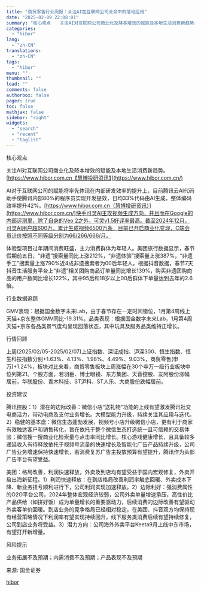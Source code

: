 ```yaml
---
title: "商贸零售行业周报：关注AI在互联网公司业务中的落地应用"
date: "2025-02-09 22:08:01"
summary: "核心观点　　关注AI对互联网公司商业化及降本增效的赋能及本地生活消费新趋势。https://w..."
categories:
  - "hibor"
lang:
  - "zh-CN"
translations:
  - "zh-CN"
tags:
  - "hibor"
menu: ""
thumbnail: ""
lead: ""
comments: false
authorbox: false
pager: true
toc: false
mathjax: false
sidebar: "right"
widgets:
  - "search"
  - "recent"
  - "taglist"
---
```


核心观点

关注AI对互联网公司商业化及降本增效的赋能及本地生活消费新趋势。[https://www.hibor.com.cn【慧博投研资讯】](https://www.hibor.com.cn/)

AI对于互联网公司的赋能将率先体现在内部研发效率的提升上，目前腾讯云AI代码助手使腾讯内部80%的程序员实现开发提效，日均33%代码由AI生成，整体编码效率提升42%。[https://www.hibor.com.cn（慧博投研资讯）](https://www.hibor.com.cn/)快手可灵AI主攻视频生成方向，并且而在Google的内部评测里，除了自身的Veo 2之外，可灵v1.5好评率最高。截至2024年12月，可灵AI用户超600万，累计生成视频6500万条，目前已开启商业化变现，C端会员计价按照不同等级分别为66/266/666/月。

体验型项目过年期间消费旺盛，主力消费群体为年轻人。美团旅行数据显示，春节假期前五日，“非遗”搜索量同比上涨212%，“非遗体验”搜索量上涨387%，“非遗手工”搜索量上涨790%近4成非遗搜索者为00后年轻人。根据抖音数据，春节7天抖音生活服务平台上“非遗”相关团购商品订单量同比增长139%，购买非遗团购商品的用户数同比增长122%，其中95后和18岁以上00后群体下单量达到去年的2.6倍。

行业数据追踪

GMV表现：根据国金数字未来Lab，由于春节存在一定时间错位，1月第4周线上天猫+京东整体GMV同比-19.31%。品类表现：根据国金数字未来Lab，1月第4周天猫+京东各品类景气度均呈现回落状态，其中玩具及服务品类维持正增长。

行情回顾

上周(2025/02/05-2025/02/07)上证指数、深证成指、沪深300、恒生指数、恒生科技指数分别+1.63%、4.13%、1.98%、4.49%、9.03%，商贸零售(申万)+1.24%，板块对比来看，商贸零售板块上周涨幅在30个申万一级行业板块中位列第21。个股方面，若羽臣、博士眼镜、东方集团、天音控股、友阿股份涨幅居前，华联股份、青木科技、ST沪科、ST人乐、大商股份跌幅居前。

投资建议

腾讯控股：1）潜在的边际改善：微信小店“送礼物”功能的上线有望激发腾讯社交电商活力，带动电商及支付业务增长。大模型能力升级，持续关注其应用与迭代。2）稳健的基本盘：微信生态蓬勃发展，视频号小店升级微信小店，更有利于商家有效触达客户和销售转化，旨在依托于整个微信生态打造统一且可信赖的交易体验；微信搜一搜商业化检索量与点击率同比增长。核心游戏健康增长，且具备较多递延收入有待释放依托于视频号流量的快速增长及智能化广告产品持续升级，公司广告业务增速保持快速增长，若消费复苏广告主投放预算有望提升，腾讯作为头部广告平台有望受益。

美团：格局改善，利润快速释放，外卖及到店均有望受益于国内宏观修复，外卖开启出海新征程。1）利润快速释放：在到店格局改善利润率触底回暖、外卖成本下降、新业务扭亏顺利进行下，公司利润实现加速释放。2）边际利好：强消费属性的O2O平台公司，2024年整体宏观经济较弱，公司外卖单量增速承压，高性价比产品供给（如拼好饭）成为单量增长的重要驱动力，后续消费的边际改善有望驱动外卖客单价回暖。到店业务的竞争格局已经相对稳定，在美团、抖音双方均保持现有经营策略情况下利润率有望实现持续回升，线下服务类消费后续有望持续修复，公司到店业务将受益。3）潜力方向：公司海外外卖平台Keeta9月上线中东市场，有望打开新增量。

风险提示

业务拓展不及预期；内需消费不及预期；产品表现不及预期

来源: 国金证券

[hibor](https://www.hibor.com.cn/data/07c99bad8c43482db33202f90e55c1b3.html)
